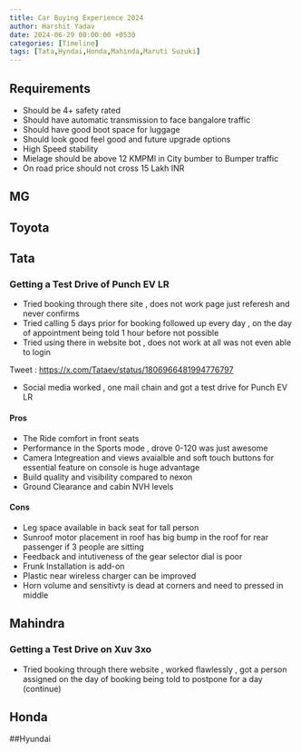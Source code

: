 ```yaml
---
title: Car Buying Experience 2024
author: Harshit Yadav
date: 2024-06-29 00:00:00 +0530
categories: [Timeline]
tags: [Tata,Hyndai,Honda,Mahinda,Maruti Suzuki]
---
```


## Requirements 

- Should be 4+  safety rated
- Should have automatic transmission to face bangalore traffic
- Should have good boot space for luggage
- Should look good feel good and future upgrade options
- High Speed stability
- Mielage should be above 12 KMPMl in City bumber to Bumper traffic
- On road price should not cross 15 Lakh INR



## MG


## Toyota





## Tata

### Getting a Test Drive of Punch EV LR

- Tried booking through there site , does not work page just referesh and never confirms
- Tried calling 5 days prior for booking followed up every day , on the day of appointment being told 1 hour before not possible
- Tried using there in website bot , does not work at all was not even able to login 

Tweet : https://x.com/Tataev/status/1806966481994776797

- Social media worked , one mail chain and got a test drive for Punch EV LR

#### Pros
- The Ride comfort in front seats
- Performance in the Sports mode , drove 0-120 was just awesome
- Camera Integreation and views avaialble and soft touch buttons for essential feature on console is huge advantage
- Build quality and visibility compared to nexon
- Ground Clearance and cabin NVH levels
  



#### Cons
- Leg space available in back seat for tall person
- Sunroof motor placement in roof has big bump in the roof for rear passenger if 3 people are sitting
- Feedback and intutiveness of the gear selector dial is poor
- Frunk Installation is add-on
- Plastic near wireless charger can be improved
- Horn volume and sensitivty is dead at corners and need to pressed in middle



## Mahindra 

### Getting a Test Drive on Xuv 3xo

- Tried booking through there website , worked flawlessly , got a person assigned on the day of booking being told to postpone for a day (continue)


## Honda





##Hyundai




